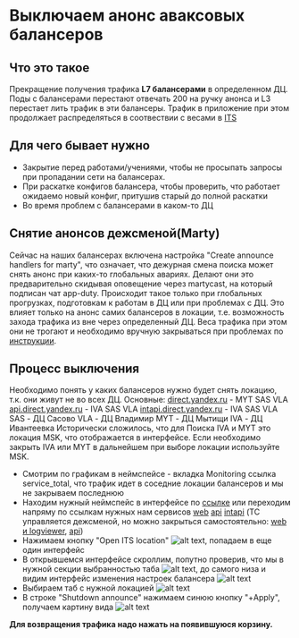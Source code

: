 # Выключаем анонс аваксовых балансеров 

## Что это такое

Прекращение получения трафика **L7 балансерами** в определенном ДЦ. Поды с балансерами перестают отвечать 200 на ручку анонса и L3 перестает лить трафик в эти балансеры. Трафик в приложение при этом продолжает распределяться в соотвествии с весами в [ITS](./howto-dc-l7.md)

## Для чего бывает нужно
* Закрытие перед работами/учениями, чтобы не просыпать запросы при пропадании сети на балансерах.
* При раскатке конфигов балансера, чтобы проверить, что работает ожидаемо новый конфиг, притушив старый до полной раскатки
* Во время проблем с балансерами в каком-то ДЦ

## Снятие анонсов дежсменой(Marty)
Сейчас на наших балансерах включена настройка "Create announce handlers for marty", что означает, что дежурная смена поиска может снять анонс при каких-то глобальных авариях. Делают они это предварительно скидывая оповещение через martycast, на который подписан чат app-duty. Происходит такое только при глобальных прогрузках, подготовкам к работам в ДЦ или при проблемах с ДЦ. Это влияет только на анонс самих балансеров в локации, т.е. возможность захода трафика из вне через определенный ДЦ. Веса трафика при этом они не трогают и необходимо вручную закрываться при проблемах по [инструкции](./howto-dc-l7).

## Процесс выключения

Необходимо понять у каких балансеров нужно будет снять локацию, т.к. они живут не во всех ДЦ. Основные:
[direct.yandex.ru](https://nanny.yandex-team.ru/ui/#/awacs/namespaces/list/direct.yandex.ru/) - MYT SAS VLA
[api.direct.yandex.ru](https://nanny.yandex-team.ru/ui/#/awacs/namespaces/list/api.direct.yandex.ru/show) - IVA SAS VLA
[intapi.direct.yandex.ru](https://nanny.yandex-team.ru/ui/#/awacs/namespaces/list/api.direct.yandex.ru/show) - IVA SAS VLA
SAS - ДЦ Сасово
VLA - ДЦ Владимир
MYT - ДЦ Мытищи
IVA - ДЦ Ивантеевка
Исторически сложилось, что для Поиска IVA и MYT это локация MSK, что отображается в интерфейсе. Если необходимо закрыть IVA или MYT в дальнейшем при выборе локации используйте MSK.

* Смотрим по графикам в неймспейсе - вкладка Monitoring ссылка service_total, что трафик идет в соседние локации балансеров и мы не закрываем последнюю
* Находим нужный неймспейс в интерфейсе по [ссылке](https://nanny.yandex-team.ru/ui/#/list-l7heavy/) или переходим напряму по ссылкам нужных нам сервисов [web](https://nanny.yandex-team.ru/ui/#/l7heavy/direct.yandex.ru/) [api](https://nanny.yandex-team.ru/ui/#/l7heavy/api.direct.yandex.ru/) [intapi](https://nanny.yandex-team.ru/ui/#/l7heavy/intapi.direct.yandex.ru/) (ТС управляется дежсменой, но можно закрыться самостоятельно: [web и logviewer](https://nanny.yandex-team.ru/ui/#/l7heavy/awacs.test.direct.yandex.ru), [api](https://nanny.yandex-team.ru/ui/#/l7heavy/api.test.direct.yandex.ru))
* Нажимаем кнопку "Open ITS location" ![alt text](https://jing.yandex-team.ru/files/pe4kin/2021-10-19T07:33:30Z.f51ced0.png "Переход в ITS"), попадаем в еще один интерфейс
* В открывшемся интерфейсе скроллим, попутно проверив, что мы в нужной секции выбранностью таба ![alt text](https://jing.yandex-team.ru/files/pe4kin/2021-10-19T07:46:23Z.ac86d97.png "локация"), до самого низа и видим интерфейс изменения настроек балансера ![alt text](https://jing.yandex-team.ru/files/pe4kin/2021-10-19T07:44:15Z.db9fb9c.png "ITS")
* Выбираем таб с нужной локацией ![alt text](https://jing.yandex-team.ru/files/pe4kin/2021-10-19T07:49:43Z.292e042.png "vla") 
* В строке "Shutdown announce" нажимаем синюю кнопку "+Apply", получаем картину вида ![alt text](https://jing.yandex-team.ru/files/pe4kin/2021-10-19T07:52:40Z.c89f306.png "SHTDWN") 

 **Для возвращения трафика надо нажать на появившуюся корзину.**

